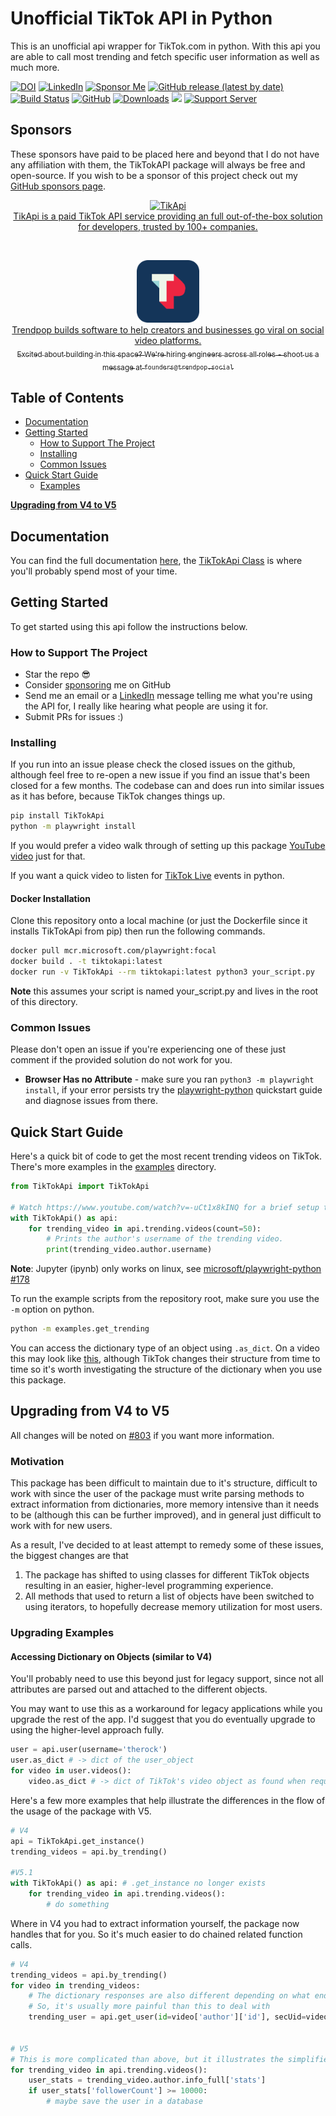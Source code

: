 
# Unofficial TikTok API in Python

This is an unofficial api wrapper for TikTok.com in python. With this api you are able to call most trending and fetch specific user information as well as much more.

 [![DOI](https://zenodo.org/badge/188710490.svg)](https://zenodo.org/badge/latestdoi/188710490) [![LinkedIn](https://img.shields.io/badge/LinkedIn-0077B5?style=for-the-badge&logo=linkedin&logoColor=white&style=flat-square)](https://www.linkedin.com/in/davidteather/) [![Sponsor Me](https://img.shields.io/static/v1?label=Sponsor&message=%E2%9D%A4&logo=GitHub)](https://github.com/sponsors/davidteather)  [![GitHub release (latest by date)](https://img.shields.io/github/v/release/davidteather/TikTok-Api)](https://github.com/davidteather/TikTok-Api/releases) [![Build Status](https://img.shields.io/github/workflow/status/davidteather/tiktok-api/TikTokApi%20CI/master)](https://github.com/davidteather/TikTok-Api/actions/workflows/package-test.yml) [![GitHub](https://img.shields.io/github/license/davidteather/TikTok-Api)](https://github.com/davidteather/TikTok-Api/blob/master/LICENSE) [![Downloads](https://pepy.tech/badge/tiktokapi)](https://pypi.org/project/TikTokApi/) ![](https://visitor-badge.laobi.icu/badge?page_id=davidteather.TikTok-Api) [![Support Server](https://img.shields.io/discord/783108952111579166.svg?color=7289da&logo=discord&style=flat-square)](https://discord.gg/yyPhbfma6f)

## Sponsors
These sponsors have paid to be placed here and beyond that I do not have any affiliation with them, the TikTokAPI package will always be free and open-source. If you wish to be a sponsor of this project check out my [GitHub sponsors page](https://github.com/sponsors/davidteather).

<div align="center">
    <p>
    <a href="https://tikapi.io/?ref=davidteather" target="_blank">
			<div>
				<img src="https://raw.githubusercontent.com/davidteather/TikTok-Api/master/imgs/logo128.png" width="100" alt="TikApi">
			</div>
			<b></b>
			<div>
				TikApi is a paid TikTok API service providing an full out-of-the-box solution for developers, trusted by 100+ companies.
			</div>
		</a>
    </p>
</div>

<br>

<div align="center">
    <p>
    <a href="https://trendpop.social/careers?ref=github-davidteather-tiktokapi" target="_blank">
			<div>
				<img src="https://raw.githubusercontent.com/davidteather/TikTok-Api/master/imgs/trendpop.png" width="100" alt="Trendpop">
			</div>
			<div>
				Trendpop builds software to help creators and businesses go viral on social video platforms.
			</div>
            <div>
                <sub>
                    Excited about building in this space?
                    <a href="https://trendpop.social/careers">
                        <sub>We're hiring engineers across all roles</sub>
                    </a>
                    <a href="https://trendpop.social/careers?ref=github-davidteather-tiktokapi" target="_blank">
                    <sub>- shoot us a message at </sub>
                    </a>
                    <a href="mailto:founders@trendpop.social" target="_blank">
                    <sub><code>founders@trendpop.social</code></sub>
                    </a>
                </sub>
            </div>
		</a>
    </p>
</div>

## Table of Contents
- [Documentation](#documentation)
- [Getting Started](#getting-started)
    - [How to Support The Project](#how-to-support-the-project)
    - [Installing](#installing)
    - [Common Issues](#common-issues)
- [Quick Start Guide](#quick-start-guide)
    - [Examples](https://github.com/davidteather/TikTok-Api/tree/master/examples)

[**Upgrading from V4 to V5**](#upgrading-from-v4-to-v5)

## Documentation

You can find the full documentation [here](https://davidteather.github.io/TikTok-Api/docs/TikTokApi.html), the [TikTokApi Class](https://davidteather.github.io/TikTok-Api/docs/TikTokApi/tiktok.html) is where you'll probably spend most of your time.
## Getting Started

To get started using this api follow the instructions below.

### How to Support The Project
* Star the repo 😎
* Consider [sponsoring](https://github.com/sponsors/davidteather) me on GitHub
* Send me an email or a [LinkedIn](https://www.linkedin.com/in/davidteather/) message telling me what you're using the API for, I really like hearing what people are using it for.
* Submit PRs for issues :)

### Installing

If you run into an issue please check the closed issues on the github, although feel free to re-open a new issue if you find an issue that's been closed for a few months. The codebase can and does run into similar issues as it has before, because TikTok changes things up.

```sh
pip install TikTokApi
python -m playwright install
```
If you would prefer a video walk through of setting up this package [YouTube video](https://www.youtube.com/watch?v=-uCt1x8kINQ) just for that.

If you want a quick video to listen for [TikTok Live](https://www.youtube.com/watch?v=307ijmA3_lc) events in python.

#### Docker Installation

Clone this repository onto a local machine (or just the Dockerfile since it installs TikTokApi from pip) then run the following commands.

```sh
docker pull mcr.microsoft.com/playwright:focal
docker build . -t tiktokapi:latest
docker run -v TikTokApi --rm tiktokapi:latest python3 your_script.py
```

**Note** this assumes your script is named your_script.py and lives in the root of this directory.

### Common Issues

Please don't open an issue if you're experiencing one of these just comment if the provided solution do not work for you.

* **Browser Has no Attribute** - make sure you ran `python3 -m playwright install`, if your error persists try the [playwright-python](https://github.com/microsoft/playwright-python) quickstart guide and diagnose issues from there.

## Quick Start Guide

Here's a quick bit of code to get the most recent trending videos on TikTok. There's more examples in the [examples](https://github.com/davidteather/TikTok-Api/tree/master/examples) directory.

```py
from TikTokApi import TikTokApi

# Watch https://www.youtube.com/watch?v=-uCt1x8kINQ for a brief setup tutorial
with TikTokApi() as api:
    for trending_video in api.trending.videos(count=50):
        # Prints the author's username of the trending video.
        print(trending_video.author.username)
```

**Note**: Jupyter (ipynb) only works on linux, see [microsoft/playwright-python #178](https://github.com/microsoft/playwright-python/issues/178)

To run the example scripts from the repository root, make sure you use the `-m` option on python.
```sh
python -m examples.get_trending
```

You can access the dictionary type of an object using `.as_dict`. On a video this may look like
[this](https://gist.github.com/davidteather/7c30780bbc30772ba11ec9e0b909e99d), although TikTok changes their structure from time to time so it's worth investigating the structure of the dictionary when you use this package.

## Upgrading from V4 to V5

All changes will be noted on [#803](https://github.com/davidteather/TikTok-Api/pull/803) if you want more information.

### Motivation

This package has been difficult to maintain due to it's structure, difficult to work with since the user of the package must write parsing methods to extract information from dictionaries, more memory intensive than it needs to be (although this can be further improved), and in general just difficult to work with for new users. 

As a result, I've decided to at least attempt to remedy some of these issues, the biggest changes are that 
1. The package has shifted to using classes for different TikTok objects resulting in an easier, higher-level programming experience.
2. All methods that used to return a list of objects have been switched to using iterators, to hopefully decrease memory utilization for most users.


### Upgrading Examples


#### Accessing Dictionary on Objects (similar to V4)

You'll probably need to use this beyond just for legacy support, since not all attributes are parsed out and attached
to the different objects.

You may want to use this as a workaround for legacy applications while you upgrade the rest of the app. I'd suggest that you do eventually upgrade to using the higher-level approach fully.
```py
user = api.user(username='therock')
user.as_dict # -> dict of the user_object
for video in user.videos():
    video.as_dict # -> dict of TikTok's video object as found when requesting the videos endpoint
```

Here's a few more examples that help illustrate the differences in the flow of the usage of the package with V5.

```py
# V4
api = TikTokApi.get_instance()
trending_videos = api.by_trending()

#V5.1
with TikTokApi() as api: # .get_instance no longer exists
    for trending_video in api.trending.videos():
        # do something
```

Where in V4 you had to extract information yourself, the package now handles that for you. So it's much easier to do chained related function calls.
```py
# V4
trending_videos = api.by_trending()
for video in trending_videos:
    # The dictionary responses are also different depending on what endpoint you got them from
    # So, it's usually more painful than this to deal with
    trending_user = api.get_user(id=video['author']['id'], secUid=video['author']['secUid'])


# V5
# This is more complicated than above, but it illustrates the simplified approach
for trending_video in api.trending.videos():
    user_stats = trending_video.author.info_full['stats']
    if user_stats['followerCount'] >= 10000:
        # maybe save the user in a database
```
